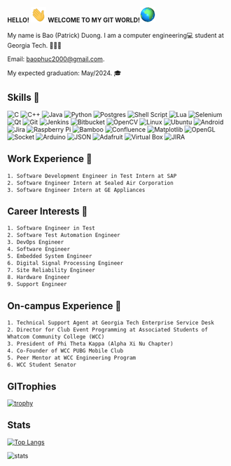 **HELLO!** <img src="https://github.com/PatrickDuong3001/PatrickDuong3001/blob/main/68747470733a2f2f6d656469612e67697068792e636f6d2f6d656469612f6876524a434c467a6361737252346961377a2f67697068792e676966.gif" width="35" height="35" /> **WELCOME TO MY GIT WORLD!**<img src="https://github.com/PatrickDuong3001/PatrickDuong3001/blob/main/Earth.gif" width="35" height="35" />
<br> <br>
My name is Bao (Patrick) Duong. I am a computer engineering:computer: student at Georgia Tech. 🐝👨‍💻

Email: baophuc2000@gmail.com.

My expected graduation: May/2024. :mortar_board:

## Skills :muscle:
![C](https://img.shields.io/badge/c-%2300599C.svg?style=for-the-badge&logo=c&logoColor=white)
![C++](https://img.shields.io/badge/c++-%2300599C.svg?style=for-the-badge&logo=c%2B%2B&logoColor=white)
![Java](https://img.shields.io/badge/java-%23ED8B00.svg?style=for-the-badge&logo=java&logoColor=white)
![Python](https://img.shields.io/badge/python-3670A0?style=for-the-badge&logo=python&logoColor=ffdd54)
![Postgres](https://img.shields.io/badge/postgres-%23316192.svg?style=for-the-badge&logo=postgresql&logoColor=white)
![Shell Script](https://img.shields.io/badge/shell_script-%23121011.svg?style=for-the-badge&logo=gnu-bash&logoColor=white)
![Lua](https://img.shields.io/badge/lua-%232C2D72.svg?style=for-the-badge&logo=lua&logoColor=white)
![Selenium](https://img.shields.io/badge/-selenium-%43B02A?style=for-the-badge&logo=selenium&logoColor=white)
![Qt](https://img.shields.io/badge/Qt-%23217346.svg?style=for-the-badge&logo=Qt&logoColor=white)
![Git](https://img.shields.io/badge/git-%23F05033.svg?style=for-the-badge&logo=git&logoColor=white)
![Jenkins](https://img.shields.io/badge/jenkins-%232C5263.svg?style=for-the-badge&logo=jenkins&logoColor=white)
![Bitbucket](https://img.shields.io/badge/bitbucket-%230047B3.svg?style=for-the-badge&logo=bitbucket&logoColor=white)
![OpenCV](https://img.shields.io/badge/opencv-%23white.svg?style=for-the-badge&logo=opencv&logoColor=white)
![Linux](https://img.shields.io/badge/Linux-FCC624?style=for-the-badge&logo=linux&logoColor=black)
![Ubuntu](https://img.shields.io/badge/Ubuntu-E95420?style=for-the-badge&logo=ubuntu&logoColor=white)
![Android](https://img.shields.io/badge/Android-3DDC84?style=for-the-badge&logo=android&logoColor=white)
![Jira](https://img.shields.io/badge/jira-%230A0FFF.svg?style=for-the-badge&logo=jira&logoColor=white)
![Raspberry Pi](https://img.shields.io/badge/-RaspberryPi-C51A4A?style=for-the-badge&logo=Raspberry-Pi)
![Bamboo](https://a11ybadges.com/badge?logo=bamboo)
![Confluence](https://img.shields.io/badge/confluence-%23172BF4.svg?style=for-the-badge&logo=confluence&logoColor=white)
![Matplotlib](https://img.shields.io/badge/Matplotlib-%23ffffff.svg?style=for-the-badge&logo=Matplotlib&logoColor=black)
![OpenGL](https://img.shields.io/badge/OpenGL-FFFFFF?style=for-the-badge&logo=opengl)
![Socket](https://img.shields.io/badge/Socket.io-010101?&style=for-the-badge&logo=Socket.io&logoColor=white)
![Arduino](https://img.shields.io/badge/Arduino-00979D?style=for-the-badge&logo=Arduino&logoColor=white)
![JSON](https://img.shields.io/badge/json-5E5C5C?style=for-the-badge&logo=json&logoColor=white)
![Adafruit](https://img.shields.io/badge/adafruit-000000?style=for-the-badge&logo=adafruit&logoColor=white)
![Virtual Box](https://img.shields.io/badge/VirtualBox-21416b?style=for-the-badge&logo=VirtualBox&logoColor=white)
![JIRA](https://img.shields.io/badge/Jira-0052CC?style=for-the-badge&logo=Jira&logoColor=white)

## Work Experience :office:
    1. Software Development Engineer in Test Intern at SAP
    2. Software Engineer Intern at Sealed Air Corporation
    3. Software Engineer Intern at GE Appliances
## Career Interests :key:
    1. Software Engineer in Test
    2. Software Test Automation Engineer
    3. DevOps Engineer 
    4. Software Engineer
    5. Embedded System Engineer
    6. Digital Signal Processing Engineer
    7. Site Reliability Engineer
    8. Hardware Engineer
    9. Support Engineer
## On-campus Experience :school: 
    1. Technical Support Agent at Georgia Tech Enterprise Service Desk
    2. Director for Club Event Programming at Associated Students of Whatcom Community College (WCC)
    3. President of Phi Theta Kappa (Alpha Xi Nu Chapter)
    4. Co-Founder of WCC PUBG Mobile Club 
    5. Peer Mentor at WCC Engineering Program
    6. WCC Student Senator
## GITrophies
[![trophy](https://github-profile-trophy.vercel.app/?username=PatrickDuong3001&row=1&theme=algolia)](https://github.com/ryo-ma/github-profile-trophy)
## Stats
[![Top Langs](https://github-readme-stats.vercel.app/api/top-langs/?username=PatrickDuong3001&layout=compact&theme=algolia)](https://github.com/anuraghazra/github-readme-stats)

![stats](https://github-readme-stats.vercel.app/api?username=PatrickDuong3001&show_icons=true&theme=merko)
